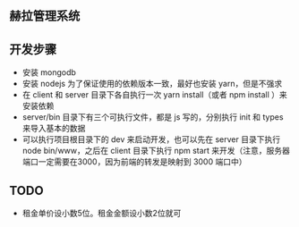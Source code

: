 ## 赫拉管理系统


## 开发步骤
- 安装 mongodb
- 安装 nodejs 为了保证使用的依赖版本一致，最好也安装 yarn，但是不强求
- 在 client 和 server 目录下各自执行一次 yarn install（或者 npm install ）来安装依赖
- server/bin 目录下有三个可执行文件，都是 js 写的，分别执行 init 和 types 来导入基本的数据
- 可以执行项目根目录下的 dev 来启动开发，也可以先在 server 目录下执行 node bin/www，之后在
client 目录下执行 npm start 来开发（注意，服务器端口一定需要在3000，因为前端的转发是映射到
3000 端口中）

## TODO

- 租金单价设小数5位。租金金额设小数2位就可
